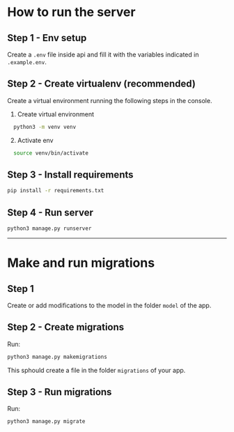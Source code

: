 # How to run the server

## Step 1 - Env setup
Create a `.env` file inside api and fill it with the variables indicated in `.example.env`.

## Step 2 - Create virtualenv (recommended)
Create a virtual environment running the following steps in the console.

1. Create virtual environment
``` bash
  python3 -m venv venv
```
2. Activate env
``` bash
  source venv/bin/activate
```

## Step 3 - Install requirements
``` bash
pip install -r requirements.txt
```

## Step 4 - Run server
``` bash
python3 manage.py runserver
```


___


# Make and run migrations

## Step 1
Create or add modifications to the model in the folder `model` of the app.

## Step 2 - Create migrations
Run:
``` bash
python3 manage.py makemigrations
```
This sphould create a file in the folder `migrations` of your app.

## Step 3 - Run migrations
Run:
``` bash
python3 manage.py migrate
```

